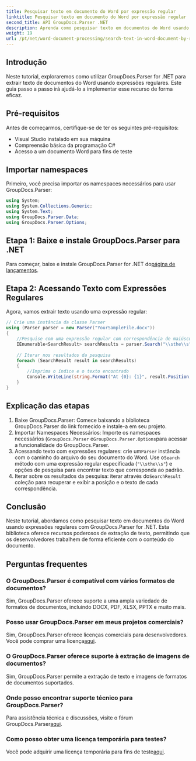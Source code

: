 ```yaml
---
title: Pesquisar texto em documento do Word por expressão regular
linktitle: Pesquisar texto em documento do Word por expressão regular
second_title: API GroupDocs.Parser .NET
description: Aprenda como pesquisar texto em documentos do Word usando expressões regulares com GroupDocs.Parser for .NET. Extraia conteúdo específico com eficiência.
weight: 19
url: /pt/net/word-document-processing/search-text-in-word-document-by-regular-expression/
---
```

## Introdução
Neste tutorial, exploraremos como utilizar GroupDocs.Parser for .NET para extrair texto de documentos do Word usando expressões regulares. Este guia passo a passo irá ajudá-lo a implementar esse recurso de forma eficaz.
## Pré-requisitos
Antes de começarmos, certifique-se de ter os seguintes pré-requisitos:
- Visual Studio instalado em sua máquina
- Compreensão básica da programação C#
- Acesso a um documento Word para fins de teste

## Importar namespaces
Primeiro, você precisa importar os namespaces necessários para usar GroupDocs.Parser:
```csharp
using System;
using System.Collections.Generic;
using System.Text;
using GroupDocs.Parser.Data;
using GroupDocs.Parser.Options;
```
## Etapa 1: Baixe e instale GroupDocs.Parser para .NET
 Para começar, baixe e instale GroupDocs.Parser for .NET do[página de lançamentos](https://releases.groupdocs.com/parser/net/).
## Etapa 2: Acessando Texto com Expressões Regulares
Agora, vamos extrair texto usando uma expressão regular:
```csharp
// Crie uma instância da classe Parser
using (Parser parser = new Parser("YourSampleFile.docx"))
{
    //Pesquise com uma expressão regular com correspondência de maiúsculas e minúsculas
    IEnumerable<SearchResult> searchResults = parser.Search("\\sthe\\s", new SearchOptions(true, false, true));
    
    // Iterar nos resultados da pesquisa
    foreach (SearchResult result in searchResults)
    {
        //Imprima o índice e o texto encontrado
        Console.WriteLine(string.Format("At {0}: {1}", result.Position, result.Text));
    }
}
```
## Explicação das etapas
1. Baixe GroupDocs.Parser: Comece baixando a biblioteca GroupDocs.Parser do link fornecido e instale-a em seu projeto.
2. Importar Namespaces Necessários: Importe os namespaces necessários (`GroupDocs.Parser` e`GroupDocs.Parser.Options`para acessar a funcionalidade do GroupDocs.Parser.
3.  Acessando texto com expressões regulares: crie um`Parser` instância com o caminho do arquivo do seu documento do Word. Use o`Search` método com uma expressão regular especificada (`"\\sthe\\s"`) e opções de pesquisa para encontrar texto que corresponda ao padrão.
4.  Iterar sobre os resultados da pesquisa: iterar através do`SearchResult` coleção para recuperar e exibir a posição e o texto de cada correspondência.

## Conclusão
Neste tutorial, abordamos como pesquisar texto em documentos do Word usando expressões regulares com GroupDocs.Parser for .NET. Esta biblioteca oferece recursos poderosos de extração de texto, permitindo que os desenvolvedores trabalhem de forma eficiente com o conteúdo do documento.

## Perguntas frequentes
### O GroupDocs.Parser é compatível com vários formatos de documentos?
Sim, GroupDocs.Parser oferece suporte a uma ampla variedade de formatos de documentos, incluindo DOCX, PDF, XLSX, PPTX e muito mais.
### Posso usar GroupDocs.Parser em meus projetos comerciais?
 Sim, GroupDocs.Parser oferece licenças comerciais para desenvolvedores. Você pode comprar uma licença[aqui](https://purchase.groupdocs.com/buy).
### O GroupDocs.Parser oferece suporte à extração de imagens de documentos?
Sim, GroupDocs.Parser permite a extração de texto e imagens de formatos de documentos suportados.
### Onde posso encontrar suporte técnico para GroupDocs.Parser?
 Para assistência técnica e discussões, visite o fórum GroupDocs.Parser[aqui](https://forum.groupdocs.com/c/parser/17).
### Como posso obter uma licença temporária para testes?
 Você pode adquirir uma licença temporária para fins de teste[aqui](https://purchase.groupdocs.com/temporary-license/).